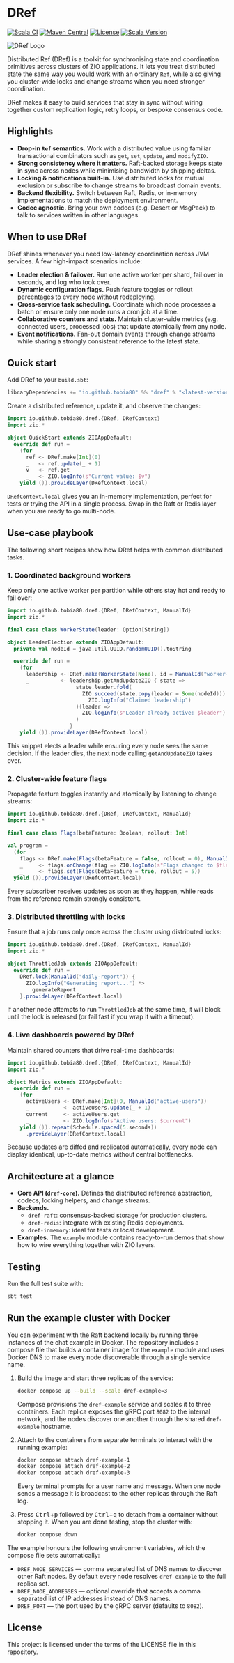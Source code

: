 # DRef

[![Scala CI](https://github.com/tobia80/DRef/actions/workflows/scala.yml/badge.svg)](https://github.com/tobia80/DRef/actions/workflows/scala.yml)
[![Maven Central](https://img.shields.io/maven-central/v/io.github.tobia80/dref-core_3.svg?logo=sonatype)](https://central.sonatype.com/artifact/io.github.tobia80/dref-core_3)
[![License](https://img.shields.io/badge/License-Apache%202.0-blue.svg)](LICENSE)
[![Scala Version](https://img.shields.io/badge/Scala-3.7.3-DC322F?logo=scala)](https://www.scala-lang.org/)

![DRef Logo](assets/dref-logo.svg)

Distributed Ref (DRef) is a toolkit for synchronising state and coordination
primitives across clusters of ZIO applications. It lets you treat distributed
state the same way you would work with an ordinary `Ref`, while also giving you
cluster-wide locks and change streams when you need stronger coordination.

DRef makes it easy to build services that stay in sync without wiring together
custom replication logic, retry loops, or bespoke consensus code.

## Highlights
- **Drop-in `Ref` semantics.** Work with a distributed value using familiar
  transactional combinators such as `get`, `set`, `update`, and `modifyZIO`.
- **Strong consistency where it matters.** Raft-backed storage keeps state in
  sync across nodes while minimising bandwidth by shipping deltas.
- **Locking & notifications built-in.** Use distributed locks for mutual
  exclusion or subscribe to change streams to broadcast domain events.
- **Backend flexibility.** Switch between Raft, Redis, or in-memory
  implementations to match the deployment environment.
- **Codec agnostic.** Bring your own codecs (e.g. Desert or MsgPack) to talk to
  services written in other languages.

## When to use DRef
DRef shines whenever you need low-latency coordination across JVM services. A
few high-impact scenarios include:

- **Leader election & failover.** Run one active worker per shard, fail over in
  seconds, and log who took over.
- **Dynamic configuration flags.** Push feature toggles or rollout percentages
  to every node without redeploying.
- **Cross-service task scheduling.** Coordinate which node processes a batch or
  ensure only one node runs a cron job at a time.
- **Collaborative counters and stats.** Maintain cluster-wide metrics (e.g.
  connected users, processed jobs) that update atomically from any node.
- **Event notifications.** Fan-out domain events through change streams while
  sharing a strongly consistent reference to the latest state.

## Quick start
Add DRef to your `build.sbt`:

```scala
libraryDependencies += "io.github.tobia80" %% "dref" % "<latest-version>"
```

Create a distributed reference, update it, and observe the changes:

```scala
import io.github.tobia80.dref.{DRef, DRefContext}
import zio.*

object QuickStart extends ZIOAppDefault:
  override def run =
    (for
      ref <- DRef.make[Int](0)
      _   <- ref.update(_ + 1)
      v   <- ref.get
      _   <- ZIO.logInfo(s"Current value: $v")
    yield ()).provideLayer(DRefContext.local)
```

`DRefContext.local` gives you an in-memory implementation, perfect for tests or
trying the API in a single process. Swap in the Raft or Redis layer when you are
ready to go multi-node.

## Use-case playbook
The following short recipes show how DRef helps with common distributed tasks.

### 1. Coordinated background workers
Keep only one active worker per partition while others stay hot and ready to
fail over:

```scala
import io.github.tobia80.dref.{DRef, DRefContext, ManualId}
import zio.*

final case class WorkerState(leader: Option[String])

object LeaderElection extends ZIOAppDefault:
  private val nodeId = java.util.UUID.randomUUID().toString

  override def run =
    (for
      leadership <- DRef.make(WorkerState(None), id = ManualId("worker-leadership"))
      _          <- leadership.getAndUpdateZIO { state =>
                      state.leader.fold(
                        ZIO.succeed(state.copy(leader = Some(nodeId))) <*
                          ZIO.logInfo("Claimed leadership")
                      )(leader =>
                        ZIO.logInfo(s"Leader already active: $leader").as(state)
                      )
                    }
    yield ()).provideLayer(DRefContext.local)
```

This snippet elects a leader while ensuring every node sees the same decision.
If the leader dies, the next node calling `getAndUpdateZIO` takes over.

### 2. Cluster-wide feature flags
Propagate feature toggles instantly and atomically by listening to change
streams:

```scala
import io.github.tobia80.dref.{DRef, DRefContext, ManualId}
import zio.*

final case class Flags(betaFeature: Boolean, rollout: Int)

val program =
  (for
    flags <- DRef.make(Flags(betaFeature = false, rollout = 0), ManualId("feature-flags"))
    _     <- flags.onChange(flag => ZIO.logInfo(s"Flags changed to $flag"))
    _     <- flags.set(Flags(betaFeature = true, rollout = 5))
  yield ()).provideLayer(DRefContext.local)
```

Every subscriber receives updates as soon as they happen, while reads from the
reference remain strongly consistent.

### 3. Distributed throttling with locks
Ensure that a job runs only once across the cluster using distributed locks:

```scala
import io.github.tobia80.dref.{DRef, DRefContext, ManualId}
import zio.*

object ThrottledJob extends ZIOAppDefault:
  override def run =
    DRef.lock(ManualId("daily-report")) {
      ZIO.logInfo("Generating report...") *>
        generateReport
    }.provideLayer(DRefContext.local)
```

If another node attempts to run `ThrottledJob` at the same time, it will block
until the lock is released (or fail fast if you wrap it with a timeout).

### 4. Live dashboards powered by DRef
Maintain shared counters that drive real-time dashboards:

```scala
import io.github.tobia80.dref.{DRef, DRefContext, ManualId}
import zio.*

object Metrics extends ZIOAppDefault:
  override def run =
    (for
      activeUsers <- DRef.make[Int](0, ManualId("active-users"))
      _           <- activeUsers.update(_ + 1)
      current     <- activeUsers.get
      _           <- ZIO.logInfo(s"Active users: $current")
    yield ()).repeat(Schedule.spaced(5.seconds))
      .provideLayer(DRefContext.local)
```

Because updates are diffed and replicated automatically, every node can display
identical, up-to-date metrics without central bottlenecks.

## Architecture at a glance
- **Core API (`dref-core`).** Defines the distributed reference abstraction,
  codecs, locking helpers, and change streams.
- **Backends.**
  - `dref-raft`: consensus-backed storage for production clusters.
  - `dref-redis`: integrate with existing Redis deployments.
  - `dref-inmemory`: ideal for tests or local development.
- **Examples.** The `example` module contains ready-to-run demos that show how
  to wire everything together with ZIO layers.

## Testing
Run the full test suite with:

```bash
sbt test
```

## Run the example cluster with Docker

You can experiment with the Raft backend locally by running three instances of
the chat example in Docker. The repository includes a compose file that builds a
container image for the `example` module and uses Docker DNS to make every node
discoverable through a single service name.

1. Build the image and start three replicas of the service:

   ```bash
   docker compose up --build --scale dref-example=3
   ```

   Compose provisions the `dref-example` service and scales it to three
   containers. Each replica exposes the gRPC port `8082` to the internal
   network, and the nodes discover one another through the shared `dref-example`
   hostname.

2. Attach to the containers from separate terminals to interact with the
   running example:

   ```bash
   docker compose attach dref-example-1
   docker compose attach dref-example-2
   docker compose attach dref-example-3
   ```

   Every terminal prompts for a user name and message. When one node sends a
   message it is broadcast to the other replicas through the Raft log.

3. Press <kbd>Ctrl</kbd>+<kbd>p</kbd> followed by <kbd>Ctrl</kbd>+<kbd>q</kbd> to
   detach from a container without stopping it. When you are done testing, stop
   the cluster with:

   ```bash
   docker compose down
   ```

The example honours the following environment variables, which the compose file
sets automatically:

- `DREF_NODE_SERVICES` — comma separated list of DNS names to discover other
  Raft nodes. By default every node resolves `dref-example` to the full replica
  set.
- `DREF_NODE_ADDRESSES` — optional override that accepts a comma separated list
  of IP addresses instead of DNS names.
- `DREF_PORT` — the port used by the gRPC server (defaults to `8082`).

## License

This project is licensed under the terms of the LICENSE file in this repository.

